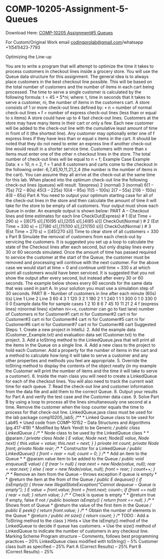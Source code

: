 # COMP-10205-Assignment-5-Queues

Download Here: [COMP-10205 Assignment#5 Queues](https://codingherolab.com/product/comp-10205-assignment5-queues/)

For Custom/Original Work email codingprolab@gmail.com/whatsapp +1(541)423-7793

Optimizing the Line-up

You are to write a program that will attempt to optimize the time it takes to process customers in checkout lines inside a grocery store. You will use the Queue data structure for this assignment. The general idea is to always place customers in the best checkout line possible. This will be based on the total number of customers and the number of items in each cart being processed. The time to serve a single customer is calculated by the following formula: t = 45 + 5*ni; where: t, time in seconds that it takes to serve a customer, ni, the number of items in the customers cart. A store consists of 1 or more check-out lines defined by: • n = number of normal check-out lines • f = number of express check-out lines (less than or equal to x items) A store could have up to 4 fast check-out lines. Customers at the store may have many items in their cart or only a few. Each new customer will be added to the check-out line with the cumulative least amount of time in front of it (the shortest line). Any customer may optionally enter one of f express lines if they have less than or equal x items in the cart. It should be noted that they do not need to enter an express line if another check-out line would result in a shorter service time. Customers with more than x items must enter one of the other n checkout lines in the store. The total number of check-out lines will be equal to n + f; Example Case Example Data: x = 10, n = 2, f = 1 and 8 customers and carts come to the checkout in the following order: 6,7,45,10,11,21,2,4 (the number is the number of items in the cart). You can assume they all arrive at the check-out at the same time for this lab. When placed into the optimum check-out line the following check-out lines (queues) will result. 1(express) 2 (normal) 3 (normal) 6(1 – 75s) 7(2 – 80s) 45(3 – 225s) 10(4 – 95s) 11(5 – 100s) 2(7 – 55s) 21(6 – 150s) 4(8 – 65s) Part A You need to output your optimum starting case for all of the check-out lines in the store and then calculate the amount of time it will take for the store to be empty of all customers. Your output must show each Queue in order. An example output is shown below: PART A – Checkout lines and time estimates for each line CheckOut(Express) # 1 (Est Time = 290 s) = [[6(75 s)],[10(95 s)],[2(55 s)],[4(65 s)]] CheckOut(Normal ) # 2 (Est Time = 330 s) = [[7(80 s)],[11(100 s)],[21(150 s)]] CheckOut(Normal ) # 3 (Est Time = 270 s) = [[45(270 s)]] Time to clear store of all customers = 330 s Part B Simulate the removal of customers from each check-out by servicing the customers. It is suggested you set up a loop to calculate the state of the Checkout lines after each second, but only display lines every 30 or 60 seconds simulated. Once the amount of time has passed required to service the customer at the start of the Queue, the customer must be removed and processing will continue with the next customer. For the above case we would start at time = 0 and continue until time = 330 s at which point all customers would have been serviced. It is suggested that you not show the output after every second, but instead after every 30 or 60 seconds. The example below shows every 60 seconds for the same data that was used in part A. In your solution you must use a simulation step of 30 seconds. PART B – Number of customers in line after each minute (60s) t(s) Line 1 Line 2 Line 3 60 4 3 1 120 3 2 1 180 2 1 1 240 1 1 1 300 0 1 0 330 0 0 0 Example data file for sample cases 1 2 10 8 6 7 45 10 11 21 2 4 f (express lines) n(normal lines) x(when ni<=x, customer can go to fast lane) number of Customers ni for Customer#1 cart ni for Customer#2 cart ni for Customer#3 cart ni for Customer#4 cart ni for Customer#5 cart ni for Customer#6 cart ni for Customer#7 cart ni for Customer#8 cart Suggested Steps: 1. Create a new project in IntelliJ. 2. Add the example data (Customer_Example.txt) and evaluation data set (Customer.txt) to the project. 3. Add a toString method to the LinkedQueue.java that will print all the items in the Queue on a single line. 4. Add a new class to the project to hold each Customer. Add a property for the number of items in the cart and a method to calculate how long it will take to serve a customer and any other properties and methods you feel are appropriate. 5. Override the toString method to display the contents of the object neatly (in my example the Customer will print the number of items and the time it will take to serve a customer). 6. Inside the main class you will need to create a LinkedQueue for each of the checkout lines. You will also need to track the current wait time for each queue. 7. Read the check-out line and customer information from the data file and add them to the correct Queue. 8. Output your results for Part A and verify the test case and the Customer data case. 9. Solve Part B by using a loop to process all the lines simultaneously one second at a time. Remove the customer when the loop counter equals the time to process for that check-out line. LinkedQueue.java class must be used for the lab package comp10205_lab5; /** * Linked Queue class to be used for Lab#5 * Used code from COMP-10152 – Data Structures and Algorithms (pg.417-419) * Modified by Mark Yendt to be Generic */ public class LinkedQueue { /** * Node class to be used by the LinkedQueue class * * @param */ private class Node { E value; Node next; Node(E value, Node next) { this.value = value; this.next = next; } } private int count; private Node front; private Node rear; /** * Constructor for a LinkedQueue */ public LinkedQueue() { front = rear = null; count = 0; } /** * Add an item to the Queue * * @param value item to be added to the Queue */ public void enqueue(E value) { if (rear != null) { rear.next = new Node(value, null); rear = rear.next; } else { rear = new Node(value, null); front = rear; } count++; } /** * Remove an item from the Queue – throws exception if queue is empty * * @return the item at the from of the Queue */ public E dequeue() { if (isEmpty()) { throw new IllegalStateException(“Cannot dequeue – Queue is empty”); } E value = front.value; front = front.next; count–; if (front == null) { rear = null; } return value; } /** * Check is queue is empty * * @return true if empty, false if not */ public boolean isEmpty() { return front == null; } /** * Shows front of Queue * @return the value of the first item in the Queue */ public E peek() { return front.value; } /** * Obtain the number of elements in the Queue * @return */ public int size() { return count; } /** TODO : Add a ToString method to the class } Hints • Use the isEmpty() method of the LinkedQueue to decide if queue has customers. • Use the size() method of LinkedQueue to indicate the number of customers in any checkout line. Marking Scheme Program structure – Comments, follows best programming practices – 20% LinkedQueue class modified with toString() – 5% Customer class built as specified – 25% Part A (Correct Results) – 25% Part B (Correct Results) – 25%
